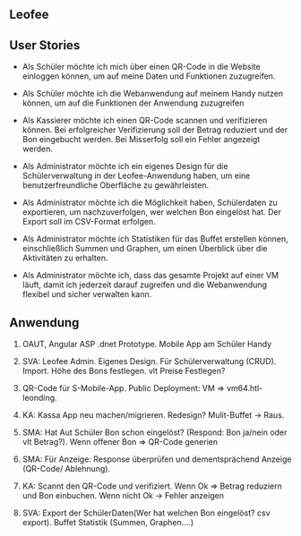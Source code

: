 ## Leofee
## User Stories

- Als Schüler möchte ich mich über einen QR-Code in die Website einloggen können, um auf meine Daten und Funktionen 
  zuzugreifen.

- Als Schüler möchte ich die Webanwendung auf meinem Handy nutzen können, um auf die Funktionen der Anwendung zuzugreifen

- Als Kassierer möchte ich einen QR-Code scannen und verifizieren können. Bei erfolgreicher Verifizierung soll der Betrag 
  reduziert und der Bon eingebucht werden. Bei Misserfolg soll ein Fehler angezeigt werden.

- Als Administrator möchte ich ein eigenes Design für die Schülerverwaltung in der Leofee-Anwendung haben, um eine 
 benutzerfreundliche Oberfläche zu gewährleisten.

- Als Administrator möchte ich die Möglichkeit haben, Schülerdaten zu exportieren, um nachzuverfolgen, wer welchen Bon 
 eingelöst hat. Der Export soll im CSV-Format erfolgen.

- Als Administrator möchte ich Statistiken für das Buffet erstellen können, einschließlich Summen und Graphen, um einen 
  Überblick über die Aktivitäten zu erhalten.

- Als Administrator möchte ich, dass das gesamte Projekt auf einer VM läuft, damit ich jederzeit darauf zugreifen und
  die Webanwendung flexibel und sicher verwalten kann.




## Anwendung

1) OAUT, Angular ASP .dnet Prototype. Mobile App am Schüler Handy 

2) SVA: Leofee Admin. Eigenes Design. Für Schülerverwaltung (CRUD). Import. Höhe des Bons festlegen. vlt Preise Festlegen? 
 
3) QR-Code für S-Mobile-App. Public Deployment: VM => vm64.htl-leonding. 

4) KA: Kassa App neu machen/migrieren. Redesign? Mulit-Buffet -> Raus.  

5) SMA: Hat Aut Schüler Bon schon eingelöst? (Respond: Bon ja/nein oder vlt Betrag?). Wenn offener Bon => QR-Code generien  

6) SMA: Für Anzeige: Response überprüfen und dementsprächend Anzeige (QR-Code/ Ablehnung). 

7) KA: Scannt den QR-Code und verifiziert. Wenn Ok => Betrag reduziern und Bon einbuchen. Wenn nicht Ok -> Fehler anzeigen 

8) SVA: Export der SchülerDaten(Wer hat welchen Bon eingelöst? csv export). Buffet Statistik (Summen, Graphen....)
